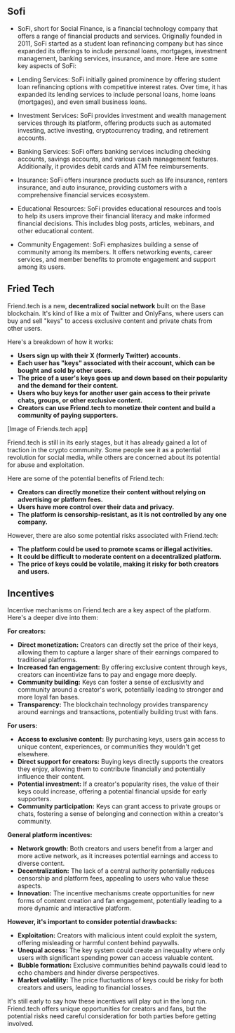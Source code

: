 ## Sofi

* SoFi, short for Social Finance, is a financial technology company that offers a range of financial products and services. Originally founded in 2011, SoFi started as a student loan refinancing company but has since expanded its offerings to include personal loans, mortgages, investment management, banking services, insurance, and more. Here are some key aspects of SoFi:

* Lending Services: SoFi initially gained prominence by offering student loan refinancing options with competitive interest rates. Over time, it has expanded its lending services to include personal loans, home loans (mortgages), and even small business loans.

* Investment Services: SoFi provides investment and wealth management services through its platform, offering products such as automated investing, active investing, cryptocurrency trading, and retirement accounts.

* Banking Services: SoFi offers banking services including checking accounts, savings accounts, and various cash management features. Additionally, it provides debit cards and ATM fee reimbursements.

* Insurance: SoFi offers insurance products such as life insurance, renters insurance, and auto insurance, providing customers with a comprehensive financial services ecosystem.

* Educational Resources: SoFi provides educational resources and tools to help its users improve their financial literacy and make informed financial decisions. This includes blog posts, articles, webinars, and other educational content.

* Community Engagement: SoFi emphasizes building a sense of community among its members. It offers networking events, career services, and member benefits to promote engagement and support among its users.


## Fried Tech

Friend.tech is a new, **decentralized social network** built on the Base blockchain. It's kind of like a mix of Twitter and OnlyFans, where users can buy and sell "keys" to access exclusive content and private chats from other users.

Here's a breakdown of how it works:

* **Users sign up with their X (formerly Twitter) accounts.**
* **Each user has "keys" associated with their account, which can be bought and sold by other users.**
* **The price of a user's keys goes up and down based on their popularity and the demand for their content.**
* **Users who buy keys for another user gain access to their private chats, groups, or other exclusive content.**
* **Creators can use Friend.tech to monetize their content and build a community of paying supporters.**

[Image of Friends.tech app]

Friend.tech is still in its early stages, but it has already gained a lot of traction in the crypto community. Some people see it as a potential revolution for social media, while others are concerned about its potential for abuse and exploitation.

Here are some of the potential benefits of Friend.tech:

* **Creators can directly monetize their content without relying on advertising or platform fees.**
* **Users have more control over their data and privacy.**
* **The platform is censorship-resistant, as it is not controlled by any one company.**

However, there are also some potential risks associated with Friend.tech:

* **The platform could be used to promote scams or illegal activities.**
* **It could be difficult to moderate content on a decentralized platform.**
* **The price of keys could be volatile, making it risky for both creators and users.**


## Incentives

Incentive mechanisms on Friend.tech are a key aspect of the platform. Here's a deeper dive into them:

**For creators:**

* **Direct monetization:** Creators can directly set the price of their keys, allowing them to capture a larger share of their earnings compared to traditional platforms.
* **Increased fan engagement:** By offering exclusive content through keys, creators can incentivize fans to pay and engage more deeply.
* **Community building:** Keys can foster a sense of exclusivity and community around a creator's work, potentially leading to stronger and more loyal fan bases.
* **Transparency:** The blockchain technology provides transparency around earnings and transactions, potentially building trust with fans.

**For users:**

* **Access to exclusive content:** By purchasing keys, users gain access to unique content, experiences, or communities they wouldn't get elsewhere.
* **Direct support for creators:** Buying keys directly supports the creators they enjoy, allowing them to contribute financially and potentially influence their content.
* **Potential investment:**  If a creator's popularity rises, the value of their keys could increase, offering a potential financial upside for early supporters.
* **Community participation:**  Keys can grant access to private groups or chats, fostering a sense of belonging and connection within a creator's community.

**General platform incentives:**

* **Network growth:** Both creators and users benefit from a larger and more active network, as it increases potential earnings and access to diverse content.
* **Decentralization:** The lack of a central authority potentially reduces censorship and platform fees, appealing to users who value these aspects.
* **Innovation:** The incentive mechanisms create opportunities for new forms of content creation and fan engagement, potentially leading to a more dynamic and interactive platform.

**However, it's important to consider potential drawbacks:**

* **Exploitation:** Creators with malicious intent could exploit the system, offering misleading or harmful content behind paywalls.
* **Unequal access:** The key system could create an inequality where only users with significant spending power can access valuable content.
* **Bubble formation:** Exclusive communities behind paywalls could lead to echo chambers and hinder diverse perspectives.
* **Market volatility:** The price fluctuations of keys could be risky for both creators and users, leading to financial losses.

It's still early to say how these incentives will play out in the long run. Friend.tech offers unique opportunities for creators and fans, but the potential risks need careful consideration for both parties before getting involved.


